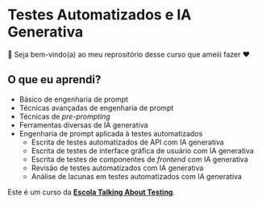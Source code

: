 # Testes Automatizados e IA Generativa

👋 Seja bem-vindo(a) ao meu reprositório desse curso que ameiii fazer ❤️

## O que eu aprendi?

- Básico de engenharia de prompt
- Técnicas avançadas de engenharia de prompt
- Técnicas de _pre-prompting_
- Ferramentas diversas de IA generativa
- Engenharia de prompt aplicada à testes automatizados
  - Escrita de testes automatizados de API com IA generativa
  - Escrita de testes de interface gráfica de usuário com IA generativa
  - Escrita de testes de componentes de _frontend_ com IA generativa
  - Revisão de testes automatizados com IA generativa
  - Análise de lacunas em testes automatizados com IA generativa


Este é um curso da [**Escola Talking About Testing**](https://talking-about-testing.vercel.app/).
